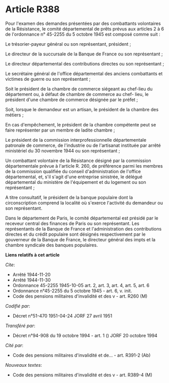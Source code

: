 # Article R388

Pour l'examen des demandes présentées par des combattants volontaires de la Résistance, le comité départemental de prêts
prévus aux articles 2 à 6 de l'ordonnance n° 45-2255 du 5 octobre 1945 est composé comme suit :

Le trésorier-payeur général ou son représentant, président ;

Le directeur de la succursale de la Banque de France ou son représentant ;

Le directeur départemental des contributions directes ou son représentant ;

Le secrétaire général de l'office départemental des anciens combattants et victimes de guerre ou son représentant ;

Soit le président de la chambre de commerce siégeant au chef-lieu du département ou, à défaut de chambre de commerce au chef-
lieu, le président d'une chambre de commerce désignée par le préfet ;

Soit, lorsque le demandeur est un artisan, le président de la chambre des métiers ;

En cas d'empêchement, le président de la chambre compétente peut se faire représenter par un membre de ladite chambre ;

Le président de la commission interprofessionnelle départementale patronale de commerce, de l'industrie ou de l'artisanat
instituée par arrêté ministériel du 30 novembre 1944 ou son représentant ;

Un combattant volontaire de la Résistance désigné par la commission départementale prévue à l'article R. 260, de préférence
parmi les membres de la commission qualifiée du conseil d'administration de l'office départemental, et, s'il s'agit d'une
entreprise sinistrée, le délégué départemental du ministère de l'équipement et du logement ou son représentant ;

A titre consultatif, le président de la banque populaire dont la circonscription comprend la localité où s'exerce l'activité
du demandeur ou son représentant.

Dans le département de Paris, le comité départemental est présidé par le receveur central des finances de Paris ou son
représentant. Les représentants de la Banque de France et l'administration des contributions directes et du crédit populaire
sont désignés respectivement par le gouverneur de la Banque de France, le directeur général des imp<cb>ts et la chambre
syndicale des banques populaires.

</cb>

**Liens relatifs à cet article**

_Cite_:

  - Arrêté 1944-11-20
  - Arrêté 1944-11-30
  - Ordonnance 45-2255 1945-10-05 art. 2, art. 3, art. 4, art. 5, art. 6
  - Ordonnance n°45-2255 du 5 octobre 1945 - art. 6, v. init.
  - Code des pensions militaires d'invalidité et des v - art. R260 (M)

_Codifié par_:

  - Décret n°51-470 1951-04-24 JORF 27 avril 1951

_Transféré par_:

  - Décret n°94-908 du 19 octobre 1994 - art. 1 () JORF 20 octobre 1994

_Cité par_:

  - Code des pensions militaires d'invalidité et de... - art. R391-2 (Ab)

_Nouveaux textes_:

  - Code des pensions militaires d'invalidité et des v - art. R389-4 (M)
